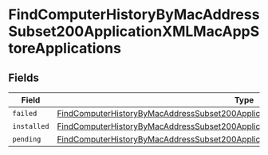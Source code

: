 # FindComputerHistoryByMacAddressSubset200ApplicationXMLMacAppStoreApplications


## Fields

| Field                                                                                                                                                                                                         | Type                                                                                                                                                                                                          | Required                                                                                                                                                                                                      | Description                                                                                                                                                                                                   |
| ------------------------------------------------------------------------------------------------------------------------------------------------------------------------------------------------------------- | ------------------------------------------------------------------------------------------------------------------------------------------------------------------------------------------------------------- | ------------------------------------------------------------------------------------------------------------------------------------------------------------------------------------------------------------- | ------------------------------------------------------------------------------------------------------------------------------------------------------------------------------------------------------------- |
| `failed`                                                                                                                                                                                                      | [FindComputerHistoryByMacAddressSubset200ApplicationXMLMacAppStoreApplicationsFailed](../../models/operations/findcomputerhistorybymacaddresssubset200applicationxmlmacappstoreapplicationsfailed.md)[]       | :heavy_minus_sign:                                                                                                                                                                                            | N/A                                                                                                                                                                                                           |
| `installed`                                                                                                                                                                                                   | [FindComputerHistoryByMacAddressSubset200ApplicationXMLMacAppStoreApplicationsInstalled](../../models/operations/findcomputerhistorybymacaddresssubset200applicationxmlmacappstoreapplicationsinstalled.md)[] | :heavy_minus_sign:                                                                                                                                                                                            | N/A                                                                                                                                                                                                           |
| `pending`                                                                                                                                                                                                     | [FindComputerHistoryByMacAddressSubset200ApplicationXMLMacAppStoreApplicationsPending](../../models/operations/findcomputerhistorybymacaddresssubset200applicationxmlmacappstoreapplicationspending.md)[]     | :heavy_minus_sign:                                                                                                                                                                                            | N/A                                                                                                                                                                                                           |